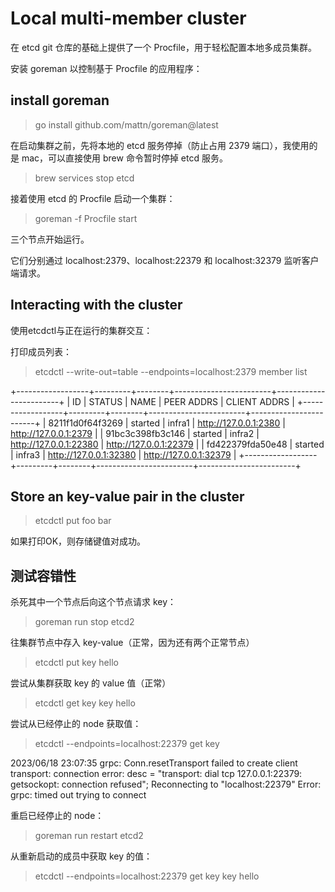 #  Local multi-member cluster

在 etcd git 仓库的基础上提供了一个 Procfile，用于轻松配置本地多成员集群。

安装 goreman 以控制基于 Procfile 的应用程序：

## install goreman

> go install github.com/mattn/goreman@latest

在启动集群之前，先将本地的 etcd 服务停掉（防止占用 2379 端口），我使用的是 mac，可以直接使用 brew 命令暂时停掉 etcd 服务。

> brew services stop etcd 

接着使用 etcd 的 Procfile 启动一个集群：

> goreman -f Procfile start

三个节点开始运行。

它们分别通过 localhost:2379、localhost:22379 和 localhost:32379 监听客户端请求。

## Interacting with the cluster

使用etcdctl与正在运行的集群交互：

打印成员列表：

> etcdctl --write-out=table --endpoints=localhost:2379 member list

+------------------+---------+--------+------------------------+------------------------+
|        ID        | STATUS  |  NAME  |       PEER ADDRS       |      CLIENT ADDRS      |
+------------------+---------+--------+------------------------+------------------------+
| 8211f1d0f64f3269 | started | infra1 | http://127.0.0.1:2380  | http://127.0.0.1:2379  |
| 91bc3c398fb3c146 | started | infra2 | http://127.0.0.1:22380 | http://127.0.0.1:22379 |
| fd422379fda50e48 | started | infra3 | http://127.0.0.1:32380 | http://127.0.0.1:32379 |
+------------------+---------+--------+------------------------+------------------------+

## Store an key-value pair in the cluster

> etcdctl put foo bar

如果打印OK，则存储键值对成功。

## 测试容错性

杀死其中一个节点后向这个节点请求 key：

> goreman run stop etcd2

往集群节点中存入 key-value（正常，因为还有两个正常节点）

> etcdctl put key hello

尝试从集群获取 key 的 value 值（正常）

> etcdctl get key
key
hello

尝试从已经停止的 node 获取值：

> etcdctl --endpoints=localhost:22379 get key

2023/06/18 23:07:35 grpc: Conn.resetTransport failed to create client transport: connection error: desc = "transport: dial tcp 127.0.0.1:22379: getsockopt: connection refused"; Reconnecting to "localhost:22379"
Error:  grpc: timed out trying to connect

重启已经停止的 node：

> goreman run restart etcd2

从重新启动的成员中获取 key 的值：

> etcdctl --endpoints=localhost:22379 get key
key
hello